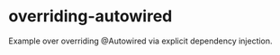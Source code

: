 overriding-autowired
====================

Example over overriding @Autowired via explicit dependency injection.
